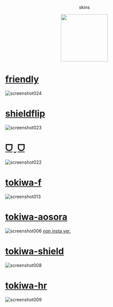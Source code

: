 <p align="center"> skins
<p align="center">
<a href="https://osu.ppy.sh/users/21821366">
  <img src="https://a.ppy.sh/21821366?1669712909.jpeg"  
       width="150"
       height="150"></a>
<p align="center"> 

# [friendly](https://ego115.s-ul.eu/bs65cNxg)
![screenshot024](https://github.com/ego115/s/assets/169810219/690c1661-34ce-4044-8be5-f317b61b1c5d)

# [shieldflip](https://ego115.s-ul.eu/zDS7nnPC)
![screenshot023](https://github.com/ego115/s/assets/169810219/a21199f2-2e0e-4f83-80be-08b9fef0a5b2)

# [ᗜˬᗜ](https://ego115.s-ul.eu/BBu07uGZ)
![screenshot022](https://github.com/ego115/s/assets/169810219/70ec6b17-0d03-42e2-9712-3d561a69cc1d)

# [tokiwa-f](https://ego115.s-ul.eu/rRSMJ2zH)
![screenshot013](https://github.com/ego115/s/assets/169810219/0b43fab3-ed2a-48ff-acfe-34b2bbba6b29)

# [tokiwa-aosora](https://ego115.s-ul.eu/D20eoV6a)
![screenshot006](https://github.com/ego115/s/assets/169810219/286b101e-edb8-4b16-b3e0-4b95144eaa95)
[non insta ver.](https://ego115.s-ul.eu/Eg15EKuH)

# [tokiwa-shield](https://ego115.s-ul.eu/OsxJi1j5)
![screenshot008](https://github.com/ego115/s/assets/169810219/4c0a2a78-156a-4a70-a8d2-540a6fb1bbf1)

# [tokiwa-hr](https://ego115.s-ul.eu/NmHIBB6J)
![screenshot009](https://github.com/ego115/s/assets/169810219/d2542a00-cfe0-40e7-ace9-5326efbea734)


